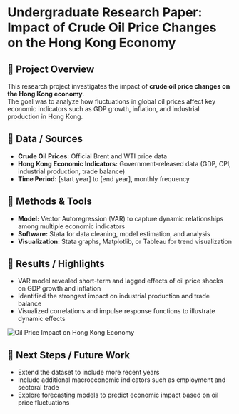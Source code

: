 # Undergraduate Research Paper: Impact of Crude Oil Price Changes on the Hong Kong Economy

## 🔹 Project Overview
This research project investigates the impact of **crude oil price changes on the Hong Kong economy**.  
The goal was to analyze how fluctuations in global oil prices affect key economic indicators such as GDP growth, inflation, and industrial production in Hong Kong.

## 🔹 Data / Sources
- **Crude Oil Prices:** Official Brent and WTI price data  
- **Hong Kong Economic Indicators:** Government-released data (GDP, CPI, industrial production, trade balance)  
- **Time Period:** [start year] to [end year], monthly frequency

## 🔹 Methods & Tools
- **Model:** Vector Autoregression (VAR) to capture dynamic relationships among multiple economic indicators  
- **Software:** Stata for data cleaning, model estimation, and analysis  
- **Visualization:** Stata graphs, Matplotlib, or Tableau for trend visualization

## 🔹 Results / Highlights
- VAR model revealed short-term and lagged effects of oil price shocks on GDP growth and inflation  
- Identified the strongest impact on industrial production and trade balance  
- Visualized correlations and impulse response functions to illustrate dynamic effects  

![Oil Price Impact on Hong Kong Economy](../images/undergraduate_research.png)

## 🔹 Next Steps / Future Work
- Extend the dataset to include more recent years  
- Include additional macroeconomic indicators such as employment and sectoral trade  
- Explore forecasting models to predict economic impact based on oil price fluctuations


